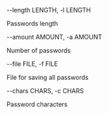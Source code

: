   --length LENGTH, -l LENGTH
  
  Passwords length
                        
  --amount AMOUNT, -a AMOUNT
  
  Number of passwords
                        
  --file FILE, -f FILE  
  
  File for saving all passwords
  
  --chars CHARS, -c CHARS
  
  Password characters
